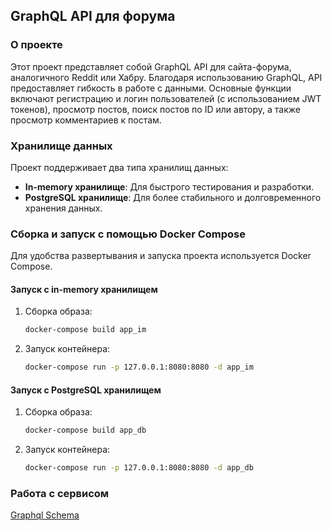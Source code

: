 ## GraphQL API для форума

### О проекте

Этот проект представляет собой GraphQL API для сайта-форума, аналогичного Reddit или Хабру. Благодаря использованию GraphQL, API предоставляет гибкость в работе с данными. Основные функции включают регистрацию и логин пользователей (с использованием JWT токенов), просмотр постов, поиск постов по ID или автору, а также просмотр комментариев к постам.

### Хранилище данных

Проект поддерживает два типа хранилищ данных:
- **In-memory хранилище**: Для быстрого тестирования и разработки.
- **PostgreSQL хранилище**: Для более стабильного и долговременного хранения данных.

### Сборка и запуск с помощью Docker Compose

Для удобства развертывания и запуска проекта используется Docker Compose.

#### Запуск с in-memory хранилищем

1. Сборка образа:
   ```sh
   docker-compose build app_im
   ```
2. Запуск контейнера:
   ```sh
   docker-compose run -p 127.0.0.1:8080:8080 -d app_im
   ```

#### Запуск с PostgreSQL хранилищем

1. Сборка образа:
   ```sh
   docker-compose build app_db
   ```
2. Запуск контейнера:
   ```sh
   docker-compose run -p 127.0.0.1:8080:8080 -d app_db
   ```

### Работа с сервисом

[Graphql Schema](https://github.com/farid21ola/forum/blob/main/graph/schema.graphqls)
